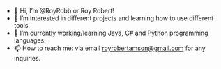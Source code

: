 - 👋 Hi, I’m @RoyRobb or Roy Robert!
- 👀 I’m interested in different projects and learning how to use different tools.
- 🌱 I’m currently working/learning Java, C# and Python programming languages.
- 📫 How to reach me: via email royrobertamson@gmail.com for any inquiries.
